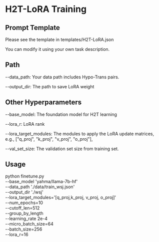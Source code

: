 # H2T-LoRA Training
## Prompt Template ##
Please see the template in templates/H2T-LoRA.json

You can modify it using your own task description.

## Path ##
--data_path: Your data path includes Hypo-Trans pairs.

--output_dir: The path to save LoRA weight

## Other Hyperparameters ##

--base_model: The foundation model for H2T learning

--lora_r: LoRA rank

--lora_target_modules: The modules to apply the LoRA update matrices, e.g., ["q_proj", "k_proj", "v_proj", "o_proj"], 

--val_set_size: The validation set size from training set.

## Usage ##

python finetune.py \
    --base_model 'yahma/llama-7b-hf' \
    --data_path './data/train_wsj.json' \
    --output_dir './wsj' \
    --lora_target_modules='[q_proj,k_proj, v_proj, o_proj]' \
    --num_epochs=10 \
    --cutoff_len=512 \
    --group_by_length \
    --learning_rate 2e-4 \
    --micro_batch_size=64 \
    --batch_size=256 \
    --lora_r=16 